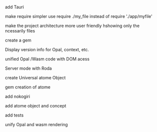 add  Tauri

make require simpler use require ./my_file instead of require './app/myfile'

make the project architecture more user friendly hshowing only the ncessarily files

create a gem

Display version info for Opal, context, etc.

unified Opal /Wasm code with DOM acess

Server mode with Roda

create Universal atome Object

gem creation of atome

add nokogiri 

add atome object  and concept

add tests

unify Opal and wasm rendering